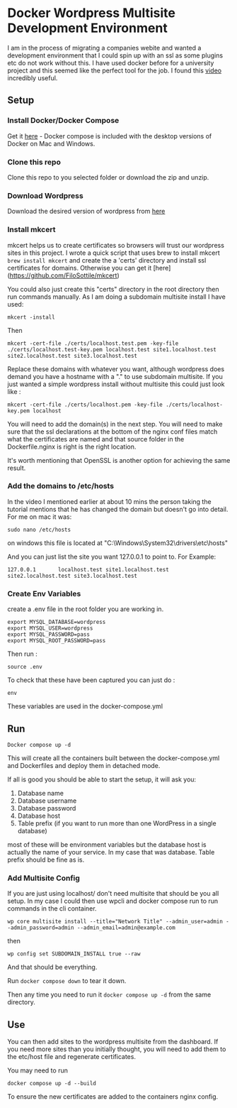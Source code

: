 # Docker Wordpress Multisite Development Environment

I am in the process of migrating a companies webite and wanted a development environment that I could spin up with an ssl as some plugins etc do not work without this. I have used docker before for a university project and this seemed like the perfect tool for the job. I found this [video](https://www.youtube.com/watch?v=kIqWxjDj4IU) incredibly useful. 

## Setup

### Install Docker/Docker Compose
Get it [here](https://www.docker.com/products/docker-desktop/) - Docker compose is included with the desktop versions of Docker on Mac and Windows.

### Clone this repo
Clone this repo to you selected folder or download the zip and unzip. 

### Download Wordpress
Download the desired version of wordpress from [here](wordpress.org/download/)

### Install mkcert

mkcert helps us to create certificates so browsers will trust our wordpress sites in this project.
I wrote a quick script that uses brew to install mkcert `brew install mkcert` and create the a 'certs' directory and install ssl certificates for domains. Otherwise you can get it [here] (https://github.com/FiloSottile/mkcert)

You could also just create this "certs" directory in the root directory then run commands manually. As I am doing a subdomain multisite install I have used:

```
mkcert -install
```
Then
```
mkcert -cert-file ./certs/localhost.test.pem -key-file ./certs/localhost.test-key.pem localhost.test site1.localhost.test site2.localhost.test site3.localhost.test
```

Replace these domains with whatever you want, although wordpress does demand you have a hostname with a "." to use subdomain multisite. If you just wanted a simple wordpress install without multisite this could just look like :

```
mkcert -cert-file ./certs/localhost.pem -key-file ./certs/localhost-key.pem localhost
```

You will need to add the domain(s) in the next step. You will need to make sure that the ssl declarations at the bottom of the nginx conf files match what the certificates are named and that source folder in the Dockerfile.nginx is right is the right location. 

It's worth mentioning that OpenSSL is another option for achieving the same result.

### Add the domains to /etc/hosts

In the video I mentioned earlier at about 10 mins the person taking the tutorial mentions that he has changed the domain but doesn't go into detail. For me on mac it was:

```
sudo nano /etc/hosts
```

on windows this file is located at "C:\Windows\System32\drivers\etc\hosts"

And you can just list the site you want 127.0.0.1 to point to. For Example:

```
127.0.0.1       localhost.test site1.localhost.test site2.localhost.test site3.localhost.test
```

### Create Env Variables 
create a .env file in the root folder you are working in.

```
export MYSQL_DATABASE=wordpress
export MYSQL_USER=wordpress
export MYSQL_PASSWORD=pass
export MYSQL_ROOT_PASSWORD=pass
```

Then run :

```
source .env
```

To check that these have been captured you can just do :

```
env
```

These variables are used in the docker-compose.yml 

## Run 

```
Docker compose up -d
```

This will create all the containers built between the docker-compose.yml and Dockerfiles and deploy them in detached mode. 

If all is good you should be able to start the setup, it will ask you:

1. Database name 
2. Database username
3. Database password
4. Database host
5. Table prefix (if you want to run more than one WordPress in a single database)

most of these will be environment variables but the database host is actually the name of your service. In my case that was database. Table prefix should be fine as is. 

### Add Multisite Config

If you are just using localhost/ don't need multisite that should be you all setup. In my case I could then use wpcli and docker compose run to run commands in the cli container. 

```
wp core multisite install --title="Network Title" --admin_user=admin --admin_password=admin --admin_email=admin@example.com
```

then 

```
wp config set SUBDOMAIN_INSTALL true --raw
```

And that should be everything.

Run `docker compose down` to tear it down. 

Then any time you need to run it `docker compose up -d` from the same directory.


## Use

You can then add sites to the wordpress multisite from the dashboard. If you need more sites than you initially thought, you will need to add them to the etc/host file and regenerate certificates.

You may need to run 

```
docker compose up -d --build
```

To ensure the new certificates are added to the containers nginx config.
